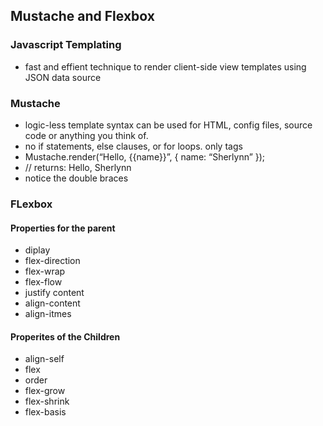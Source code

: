 ## Mustache and Flexbox

### Javascript Templating

- fast and effient technique to render client-side view templates using JSON data source

### Mustache

- logic-less template syntax can be used for HTML, config files, source code or anything you think of.
- no if statements, else clauses, or for loops. only tags
- Mustache.render(“Hello, {{name}}”, { name: “Sherlynn” });
- // returns: Hello, Sherlynn
- notice the double braces

### FLexbox

#### Properties for the parent

- diplay
- flex-direction
- flex-wrap
- flex-flow
- justify content
- align-content
- align-itmes

#### Properites of the Children

- align-self
- flex
- order
- flex-grow
- flex-shrink
- flex-basis


